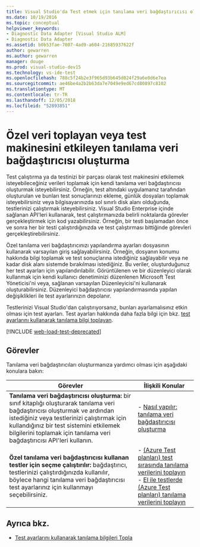 ```yaml
---
title: Visual Studio'da Test etmek için tanılama veri bağdaştırıcısı oluşturma
ms.date: 10/19/2016
ms.topic: conceptual
helpviewer_keywords:
- Diagnostic Data Adapter [Visual Studio ALM]
- Diagnostic Data Adapter
ms.assetid: b0b53fae-7007-4ad9-a604-21685937622f
author: gewarren
ms.author: gewarren
manager: douge
ms.prod: visual-studio-dev15
ms.technology: vs-ide-test
ms.openlocfilehash: 788c5f24b2e3f965d93b645d024f29a6e0d6e7ea
ms.sourcegitcommit: ae46be4a2b2b63da7e7049e9ed67cd80897c8102
ms.translationtype: MT
ms.contentlocale: tr-TR
ms.lasthandoff: 12/05/2018
ms.locfileid: "52893851"
---
```

# <a name="create-a-diagnostic-data-adapter-to-collect-custom-data-or-affect-a-test-machine"></a>Özel veri toplayan veya test makinesini etkileyen tanılama veri bağdaştırıcısı oluşturma

Test çalıştırma ya da testinizi bir parçası olarak test makinesini etkilemek isteyebileceğiniz verileri toplamak için kendi tanılama veri bağdaştırıcısı oluşturmak isteyebilirsiniz. Örneğin, test altındaki uygulamanız tarafından oluşturulan ve bunları test sonuçlarınızı ekleme, günlük dosyaları toplamak isteyebilirsiniz veya bilgisayarınızda sol sınırlı disk alanı olduğunda, testlerinizi çalıştırmak isteyebilirsiniz. Visual Studio Enterprise içinde sağlanan API'leri kullanarak, test çalıştırmanızda belirli noktalarda görevler gerçekleştirmek için kod yazabilirsiniz. Örneğin, bir testi başlamadan önce ve sonra her bir testi çalıştırdığınızda ve test çalıştırması bittiğinde görevleri gerçekleştirebilirsiniz.

Özel tanılama veri bağdaştırıcınızı yapılandırma ayarları dosyasının kullanarak varsayılan giriş sağlayabilirsiniz. Örneğin, dosyanın konumu hakkında bilgi toplamak ve test sonuçlarına istediğiniz sağlayabilir veya ne kadar disk alanı sistemde bırakılması istediğiniz. Bu veriler, oluşturduğunuz her test ayarları için yapılandırılabilir. Görüntülenen ve bir düzenleyici olarak kullanmak için kendi kullanıcı denetiminizi düzenlenen Microsoft Test Yöneticisi'ni veya, sağlanan varsayılan Düzenleyicisi'ni kullanarak oluşturabilirsiniz. Düzenleyici bağdaştırıcısı yapılandırmasında yapılan değişiklikleri ile test ayarlarınızın depolanır.

Testlerinizi Visual Studio'dan çalıştırıyorsanız, bunları ayarlamalısınız etkin olması için test ayarları. Test ayarları hakkında daha fazla bilgi için bkz. [test ayarlarını kullanarak tanılama bilgi toplayan](../test/collect-diagnostic-information-using-test-settings.md).

[!INCLUDE [web-load-test-deprecated](includes/web-load-test-deprecated.md)]

## <a name="tasks"></a>Görevler

Tanılama veri bağdaştırıcıları oluşturmanıza yardımcı olması için aşağıdaki konulara bakın:

|Görevler|İlişkili Konular|
|-|-----------------------|
|**Tanılama veri bağdaştırıcısı oluşturma:** bir sınıf kitaplığı oluşturarak tanılama veri bağdaştırıcısı oluşturmak ve ardından istediğiniz veya testlerinizi çalıştırmak için kullandığınız bir test sistemini etkilemek bilgilerini toplamak için tanılama veri bağdaştırıcısı API'leri kullanın.|-   [Nasıl yapılır: tanılama veri bağdaştırıcısı oluşturma](../test/how-to-create-a-diagnostic-data-adapter.md)|
|**Özel tanılama veri bağdaştırıcısı kullanan testler için seçme çalıştırılır:** bağdaştırıcı, testlerinizi çalıştırdığınızda kullanılır, böylece hangi tanılama veri bağdaştırıcısı test ayarlarınız için kullanmayı seçebilirsiniz.|-   [(Azure Test planları) test sırasında tanılama verilerini toplayın](/azure/devops/test/collect-diagnostic-data?view=vsts)<br />-   [El ile testlerde (Azure Test planları) tanılama verilerini toplayın](/azure/devops/test/mtm/collect-more-diagnostic-data-in-manual-tests?view=vsts)|

## <a name="see-also"></a>Ayrıca bkz.

- [Test ayarlarını kullanarak tanılama bilgileri Topla](../test/collect-diagnostic-information-using-test-settings.md)
